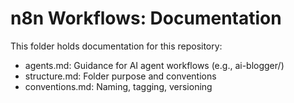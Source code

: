 # n8n Workflows: Documentation

This folder holds documentation for this repository:
- agents.md: Guidance for AI agent workflows (e.g., ai-blogger/)
- structure.md: Folder purpose and conventions
- conventions.md: Naming, tagging, versioning
